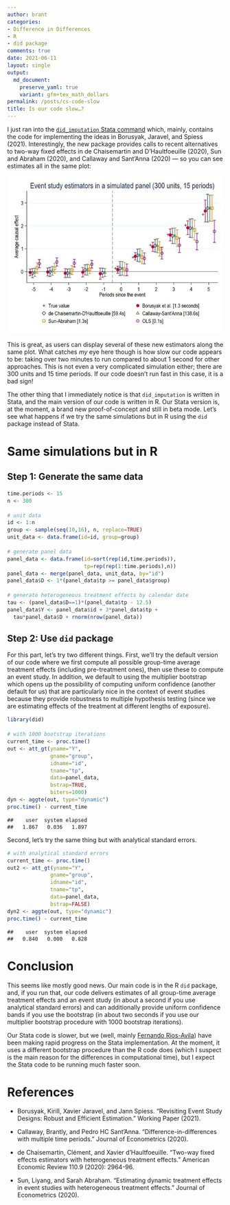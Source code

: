 ```yaml
---
author: brant
categories:
- Difference in Differences
- R
- did package
comments: true
date: 2021-06-11
layout: single
output:
  md_document:
    preserve_yaml: true
    variant: gfm+tex_math_dollars
permalink: /posts/cs-code-slow
title: Is our code slow…?
---
```


I just ran into the [`did_imputation` Stata
command](https://github.com/borusyak/did_imputation) which, mainly,
contains the code for implementing the ideas in Borusyak, Jaravel, and
Spiess (2021). Interestingly, the new package provides calls to recent
alternatives to two-way fixed effects in de Chaisemartin and
D’Haultfoeuille (2020), Sun and Abraham (2020), and Callaway and
Sant’Anna (2020) — so you can see estimates all in the same plot:

<img src="/assets/images/cs_slow.jpeg">

This is great, as users can display several of these new estimators
along the same plot. What catches *my* eye here though is how slow our
code appears to be: taking over two minutes to run compared to about 1
second for other approaches. This is not even a very complicated
simulation either; there are 300 units and 15 time periods. If our code
doesn’t run fast in this case, it is a bad sign!

The other thing that I immediately notice is that `did_imputation` is
written in Stata, and the main version of our code is written in R. Our
Stata version is, at the moment, a brand new proof-of-concept and still
in beta mode. Let’s see what happens if we try the same simulations but
in R using the `did` package instead of Stata.

# Same simulations but in R

## Step 1: Generate the same data

``` r
time.periods <- 15
n <- 300

# unit data
id <- 1:n
group <- sample(seq(10,16), n, replace=TRUE)
unit_data <- data.frame(id=id, group=group)

# generate panel data
panel_data <- data.frame(id=sort(rep(id,time.periods)),
                         tp=rep(rep(1:time.periods),n))
panel_data <- merge(panel_data, unit_data, by="id")
panel_data$D <- 1*(panel_data$tp >= panel_data$group)

# generate heterogeneous treatment effects by calendar date
tau <- (panel_data$D==1)*(panel_data$tp - 12.5)
panel_data$Y <- panel_data$id + 3*panel_data$tp +
  tau*panel_data$D + rnorm(nrow(panel_data))
```

## Step 2: Use `did` package

For this part, let’s try two different things. First, we’ll try the
default version of our code where we first compute all possible
group-time average treatment effects (including pre-treatment ones),
then use these to compute an event study. In addition, we default to
using the multiplier bootstrap which opens up the possibility of
computing uniform confidence (another default for us) that are
particularly nice in the context of event studies because they provide
robustness to multiple hypothesis testing (since we are estimating
effects of the treatment at different lengths of exposure).

``` r
library(did)

# with 1000 bootstrap iterations
current_time <- proc.time()
out <- att_gt(yname="Y",
              gname="group",
              idname="id",
              tname="tp",
              data=panel_data,
              bstrap=TRUE,
              biters=1000)
dyn <- aggte(out, type="dynamic")
proc.time() - current_time
```

    ##    user  system elapsed 
    ##   1.867   0.036   1.897

Second, let’s try the same thing but with analytical standard errors.

``` r
# with analytical standard errors
current_time <- proc.time()
out2 <- att_gt(yname="Y",
              gname="group",
              idname="id",
              tname="tp",
              data=panel_data,
              bstrap=FALSE)
dyn2 <- aggte(out, type="dynamic")
proc.time() - current_time
```

    ##    user  system elapsed 
    ##   0.840   0.000   0.828

# Conclusion

This seems like mostly good news. Our main code is in the R `did`
package, and, if you run that, our code delivers estimates of all
group-time average treatment effects and an event study (in about a
second if you use analytical standard errors) and can additionally
provide uniform confidence bands if you use the bootstrap (in about two
seconds if you use our multiplier bootstrap procedure with 1000
bootstrap iterations).

Our Stata code is slower, but we (well, mainly [Fernando
Rios-Avila](https://friosavila.github.io/playingwithstata/)) have been
making rapid progress on the Stata implementation. At the moment, it
uses a different bootstrap procedure than the R code does (which I
suspect is the main reason for the differences in computational time),
but I expect the Stata code to be running much faster soon.

# References

-   Borusyak, Kirill, Xavier Jaravel, and Jann Spiess. “Revisiting Event
    Study Designs: Robust and Efficient Estimation.” Working Paper
    (2021).

-   Callaway, Brantly, and Pedro HC Sant’Anna.
    “Difference-in-differences with multiple time periods.” Journal of
    Econometrics (2020).

-   de Chaisemartin, Clément, and Xavier d’Haultfoeuille. “Two-way fixed
    effects estimators with heterogeneous treatment effects.” American
    Economic Review 110.9 (2020): 2964-96.

-   Sun, Liyang, and Sarah Abraham. “Estimating dynamic treatment
    effects in event studies with heterogeneous treatment effects.”
    Journal of Econometrics (2020).

<script src="https://giscus.app/client.js"
        data-repo="bcallaway11/bcallaway11.github.io"
        data-repo-id="MDEwOlJlcG9zaXRvcnk3NDQyMTEyMQ=="
        data-category="Announcements"
        data-category-id="DIC_kwDOBG-Tgc4COCq4"
        data-mapping="pathname"
        data-reactions-enabled="1"
        data-emit-metadata="0"
        data-input-position="bottom"
        data-theme="light"
        data-lang="en"
        crossorigin="anonymous"
        async>
</script>
